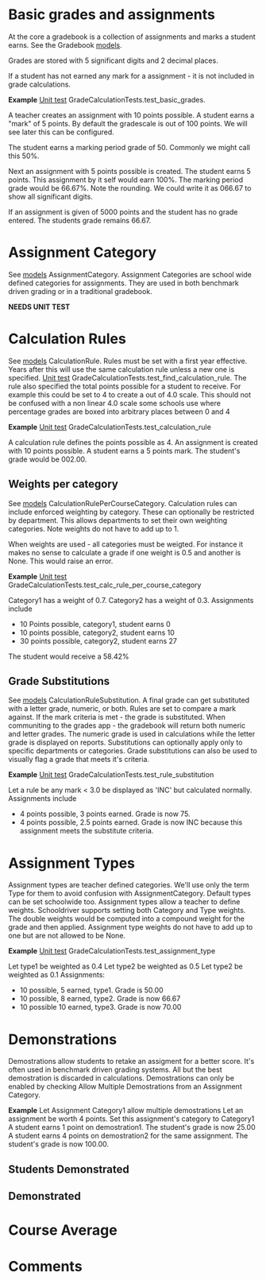 # Basic grades and assignments

At the core a gradebook is a collection of assignments and marks a student earns.
See the Gradebook [models]. 

Grades are stored with 5 significant digits and 2 decimal places. 

If a student has not earned any mark for a assignment - it is not included in grade calculations.

**Example** [Unit test] GradeCalculationTests.test_basic_grades.

A teacher creates an assignment with 10 points possible. A student earns a "mark" of 5 points. 
By default the gradescale is out of 100 points. We will see later this can be configured.

The student earns a marking period grade of 50. Commonly we might call this 50%. 

Next an assignment with 5 points possible is created. The student earns 5 points. This assignment by it self would earn 100%. The marking period grade would be 66.67%. Note the rounding. We could write it as 066.67 to show all significant digits.

If an assignment is given of 5000 points and the student has no grade entered. The students grade remains 66.67. 

# Assignment Category

See [models] AssignmentCategory.
Assignment Categories are school wide defined categories for assignments. They are used in both benchmark driven grading or in a traditional gradebook.

**NEEDS UNIT TEST**

# Calculation Rules

See [models] CalculationRule.
Rules must be set with a first year effective. Years after this will use the same calculation rule unless a new one is specified. [Unit test] GradeCalculationTests.test_find_calculation_rule. 
The rule also specified the total points possible for a student to receive. For example this could be set to 4 to create a out of 4.0 scale. This should not be confused with a non linear 4.0 scale some schools use where percentage grades are boxed into arbitrary places between 0 and 4

**Example** [Unit test] GradeCalculationTests.test_calculation_rule

A calculation rule defines the points possible as 4. An assignment is created with 10 points possible. A student earns a 5 points mark. The student's grade would be 002.00.

## Weights per category

See [models] CalculationRulePerCourseCategory.
Calculation rules can include enforced weighting by category. These can optionally be restricted by department. This allows departments to set their own weighting categories. Note weights do not have to add up to 1.

When weights are used - all categories must be weigted. For instance it makes no sense to calculate a grade if one weight is 0.5 and another is None. This would raise an error.

**Example** [Unit test] GradeCalculationTests.test_calc_rule_per_course_category

Category1 has a weight of 0.7. Category2 has a weight of 0.3.
Assignments include
- 10 Points possible, category1, student earns 0
- 10 points possible, category2, student earns 10
- 30 points possible, category2, student earns 27

The student would receive a 58.42%

## Grade Substitutions

See [models] CalculationRuleSubstitution.
A final grade can get substituted with a letter grade, numeric, or both. 
Rules are set to compare a mark against. If the mark criteria is met - the grade is substituted. When communiting to the grades app - the gradebook will return both numeric and letter grades. The numeric grade is used in calculations while the letter grade is displayed on reports.
Substitutions can optionally apply only to specific departments or categories.
Grade substitutions can also be used to visually flag a grade that meets it's criteria.

**Example** [Unit test] GradeCalculationTests.test_rule_substitution

Let a rule be any mark < 3.0 be displayed as 'INC' but calculated normally.
Assignments include
- 4 points possible, 3 points earned. Grade is now 75.
- 4 points possible, 2.5 points earned. Grade is now INC because this assignment meets the substitute criteria.

# Assignment Types

Assignment types are teacher defined categories. We'll use only the term Type for them to avoid confusion with AssignmentCategory. Default types can be set schoolwide too. Assignment types allow a teacher to define weights. Schooldriver supports setting both Category and Type weights. The double weights would be computed into a compound weight for the grade and then applied.
Assignment type weights do not have to add up to one but are not allowed to be None.

**Example** [Unit test] GradeCalculationTests.test_assignment_type

Let type1 be weighted as 0.4
Let type2 be weighted as 0.5
Let type2 be weighted as 0.1
Assignments:
- 10 possible, 5 earned, type1. Grade is 50.00
- 10 possible, 8 earned, type2. Grade is now 66.67
- 10 possible 10 earned, type3. Grade is now 70.00

# Demonstrations

Demostrations allow students to retake an assigment for a better score. 
It's often used in benchmark driven grading systems.
All but the best demostration is discarded in calculations. 
Demostrations can only be enabled by checking Allow Multiple Demostrations from an Assignment Category.

**Example**
Let Assignment Category1 allow multiple demostrations
Let an assignment be worth 4 points. Set this assignment's category to Category1
A student earns 1 point on demostration1. The student's grade is now 25.00
A student earns 4 points on demostration2 for the same assignment. The student's grade is now 100.00.

## Students Demonstrated

## Demonstrated

# Course Average

# Comments

[models]: https://github.com/burke-software/django-sis/blob/benchmark_experiment/ecwsp/gradebook/models.py
[Unit test]: https://github.com/burke-software/django-sis/blob/benchmark_experiment/ecwsp/gradebook/tests.py
